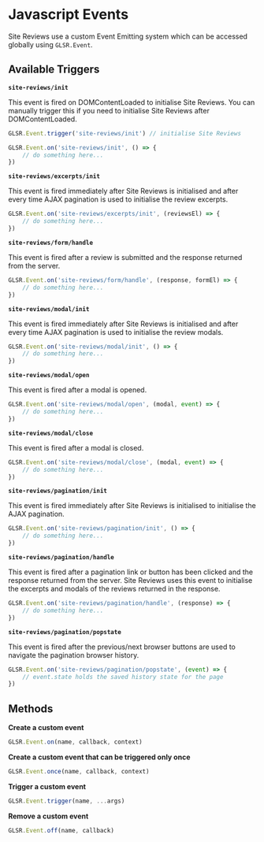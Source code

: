 # Javascript Events

Site Reviews use a custom Event Emitting system which can be accessed globally using `GLSR.Event`.

## Available Triggers

**`site-reviews/init`**

This event is fired on DOMContentLoaded to initialise Site Reviews. You can manually trigger this if you need to initialise Site Reviews after DOMContentLoaded.

```js
GLSR.Event.trigger('site-reviews/init') // initialise Site Reviews
```

```js
GLSR.Event.on('site-reviews/init', () => {
    // do something here...
})
```

**`site-reviews/excerpts/init`**

This event is fired immediately after Site Reviews is initialised and after every time AJAX pagination is used to initialise the review excerpts.

```js
GLSR.Event.on('site-reviews/excerpts/init', (reviewsEl) => {
    // do something here...
})
```

**`site-reviews/form/handle`**

This event is fired after a review is submitted and the response returned from the server.

```js
GLSR.Event.on('site-reviews/form/handle', (response, formEl) => {
    // do something here...
})
```

**`site-reviews/modal/init`**

This event is fired immediately after Site Reviews is initialised and after every time AJAX pagination is used to initialise the review modals.

```js
GLSR.Event.on('site-reviews/modal/init', () => {
    // do something here...
})
```

**`site-reviews/modal/open`**

This event is fired after a modal is opened.

```js
GLSR.Event.on('site-reviews/modal/open', (modal, event) => {
    // do something here...
})
```

**`site-reviews/modal/close`**

This event is fired after a modal is closed.

```js
GLSR.Event.on('site-reviews/modal/close', (modal, event) => {
    // do something here...
})
```

**`site-reviews/pagination/init`**

This event is fired immediately after Site Reviews is initialised to initialise the AJAX pagination.

```js
GLSR.Event.on('site-reviews/pagination/init', () => {
    // do something here...
})
```

**`site-reviews/pagination/handle`**

This event is fired after a pagination link or button has been clicked and the response returned from the server. Site Reviews uses this event to initialise the excerpts and modals of the reviews returned in the response.

```js
GLSR.Event.on('site-reviews/pagination/handle', (response) => {
    // do something here...
})
```

**`site-reviews/pagination/popstate`**

This event is fired after the previous/next browser buttons are used to navigate the pagination browser history.

```js
GLSR.Event.on('site-reviews/pagination/popstate', (event) => {
    // event.state holds the saved history state for the page
})
```

## Methods

**Create a custom event**

```js
GLSR.Event.on(name, callback, context)
```

**Create a custom event that can be triggered only once**

```js
GLSR.Event.once(name, callback, context)
```

**Trigger a custom event**

```js
GLSR.Event.trigger(name, ...args)
```

**Remove a custom event**

```js
GLSR.Event.off(name, callback)
```
